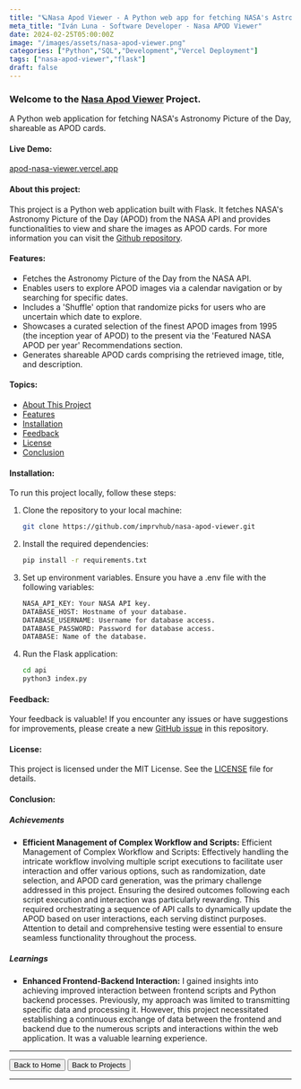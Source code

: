 ```yaml
---
title: "🪐Nasa Apod Viewer - A Python web app for fetching NASA's Astronomy Picture of the Day, shareable as APOD cards. "
meta_title: "Iván Luna - Software Developer - Nasa APOD Viewer"
date: 2024-02-25T05:00:00Z
image: "/images/assets/nasa-apod-viewer.png"
categories: ["Python","SQL","Development","Vercel Deployment"]
tags: ["nasa-apod-viewer","flask"]
draft: false
---
```


### Welcome to the [Nasa Apod Viewer](https://apod-nasa-viewer.vercel.app/) Project.

A Python web application for fetching NASA's Astronomy Picture of the Day, shareable as APOD cards.

#### Live Demo:

[apod-nasa-viewer.vercel.app](https://apod-nasa-viewer.vercel.app)

#### About this project:

This project is a Python web application built with Flask. It fetches NASA's Astronomy Picture of the Day (APOD) from the NASA API and provides functionalities to view and share the images as APOD cards. For more information you can visit the [Github repository](https://github.com/imprvhub/nasa-apod-viewer).

#### Features:

- Fetches the Astronomy Picture of the Day from the NASA API.
- Enables users to explore APOD images via a calendar navigation or by searching for specific dates.
- Includes a 'Shuffle' option that randomize picks for users who are uncertain which date to explore.
- Showcases a curated selection of the finest APOD images from 1995 (the inception year of APOD) to the present via the 'Featured NASA APOD per year' Recommendations section.
- Generates shareable APOD cards comprising the retrieved image, title, and description.

#### Topics:

- [About This Project](#about-this-project)
- [Features](#features)
- [Installation](#installation)
- [Feedback](#feedback)
- [License](#license)
- [Conclusion](#conclusion)

#### Installation:

To run this project locally, follow these steps:

1. Clone the repository to your local machine:

   ```bash
   git clone https://github.com/imprvhub/nasa-apod-viewer.git
   ```

2. Install the required dependencies:

    ```bash
   pip install -r requirements.txt
   ```

3. Set up environment variables. Ensure you have a .env file with the following variables:

     ```bash
    NASA_API_KEY: Your NASA API key.
    DATABASE_HOST: Hostname of your database.
    DATABASE_USERNAME: Username for database access.
    DATABASE_PASSWORD: Password for database access.
    DATABASE: Name of the database.
   ```

4. Run the Flask application:
    ```bash
   cd api
   python3 index.py
   ```

#### Feedback:

Your feedback is valuable! If you encounter any issues or have suggestions for improvements, please create a new [GitHub issue](https://github.com/imprvhub/nasa-apod-viewer/issues/new) in this repository.

#### License:

This project is licensed under the MIT License. See the [LICENSE](https://github.com/imprvhub/nasa-apod-viewer/blob/main/LICENSE.md) file for details.


#### Conclusion:

##### Achievements

- **Efficient Management of Complex Workflow and Scripts:** Efficient Management of Complex Workflow and Scripts: Effectively handling the intricate workflow involving multiple script executions to facilitate user interaction and offer various options, such as randomization, date selection, and APOD card generation, was the primary challenge addressed in this project. Ensuring the desired outcomes following each script execution and interaction was particularly rewarding. This required orchestrating a sequence of API calls to dynamically update the APOD based on user interactions, each serving distinct purposes. Attention to detail and comprehensive testing were essential to ensure seamless functionality throughout the process.

##### Learnings

- **Enhanced Frontend-Backend Interaction:** I gained insights into achieving improved interaction between frontend scripts and Python backend processes. Previously, my approach was limited to transmitting specific data and processing it. However, this project necessitated establishing a continuous exchange of data between the frontend and backend due to the numerous scripts and interactions within the web application. It was a valuable learning experience.

---
<div class="flex justify-between">
      <button class="btn btn-primary" onclick="window.location.href='/';">Back to Home</button>
      <button class="btn btn-primary" onclick="window.location.href='/projects';">Back to Projects</button>     
</div>

---
